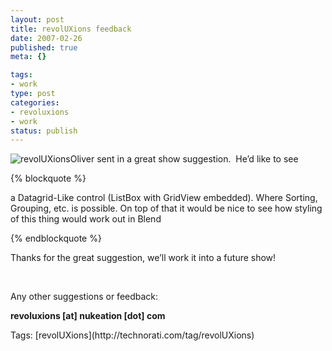 ```yaml
--- 
layout: post
title: revolUXions feedback
date: 2007-02-26
published: true
meta: {}

tags: 
- work
type: post
categories: 
- revoluxions
- work
status: publish
---
```



![revolUXions](http://media.eick.us/2011/05/388628564_ec67e676cc_m.jpg)Oliver sent in a great show suggestion.  He’d like to see 

{% blockquote %}

a Datagrid-Like control (ListBox with GridView embedded). Where Sorting, Grouping, etc. is possible. On top of that it would be nice to see how styling of this thing would work out in Blend 

{% endblockquote %}

Thanks for the great suggestion, we’ll work it into a future show!



 



Any other suggestions or feedback:



**revoluxions [at] nukeation [dot] com**

<div class="bjtags">Tags:  [revolUXions](http://technorati.com/tag/revolUXions)</div>
